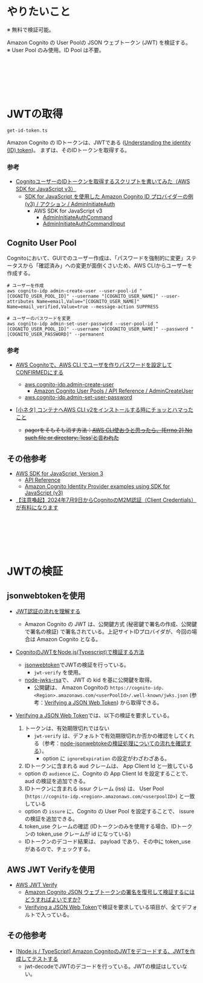 # やりたいこと
※ 無料で検証可能。

Amazon Cognito の User Poolの JSON ウェブトークン (JWT) を検証する。  
※ User Pool のみ使用。ID Pool は不要。  

<br>
<br>
<br>
<br>
<br>

# JWTの取得
`get-id-token.ts`

Amazon Cognito の IDトークンは、JWTである ([Understanding the identity (ID) token](https://docs.aws.amazon.com/cognito/latest/developerguide/amazon-cognito-user-pools-using-the-id-token.html))。
まずは、そのIDトークンを取得する。

### 参考
- [CognitoユーザーのIDトークンを取得するスクリプトを書いてみた（AWS SDK for JavaScript v3）](https://dev.classmethod.jp/articles/get-the-id-token-of-a-cognito-user-aws-sdk-for-javascript-v3/)
  - [SDK for JavaScript を使用した Amazon Cognito ID プロバイダーの例 (v3) / アクション / AdminInitiateAuth](https://docs.aws.amazon.com/sdk-for-javascript/v3/developer-guide/javascript_cognito-identity-provider_code_examples.html#actions)
    - AWS SDK for JavaScript v3
      - [AdminInitiateAuthCommand](https://docs.aws.amazon.com/AWSJavaScriptSDK/v3/latest/client/cognito-identity-provider/command/AdminInitiateAuthCommand/)
      - [AdminInitiateAuthCommandInput](https://docs.aws.amazon.com/AWSJavaScriptSDK/v3/latest/Package/-aws-sdk-client-cognito-identity-provider/Interface/AdminInitiateAuthCommandInput/)

## Cognito User Pool
Cognitoにおいて、GUIでのユーザー作成は、「パスワードを強制的に変更」ステータスから「確認済み」への変更が面倒くさいため、AWS CLIからユーザーを作成する。
```shell
# ユーザーを作成
aws cognito-idp admin-create-user --user-pool-id "[COGNITO_USER_POOL_ID]" --username "[COGNITO_USER_NAME]" --user-attributes Name=email,Value="[COGNITO_USER_NAME]" Name=email_verified,Value=true --message-action SUPPRESS

# ユーザーのパスワードを変更
aws cognito-idp admin-set-user-password --user-pool-id "[COGNITO_USER_POOL_ID]" --username "[COGNITO_USER_NAME]" --password "[COGNITO_USER_PASSWORD]" --permanent
```

### 参考
- [AWS Cognitoで、AWS CLI でユーザを作りパスワードを設定してCONFIRMEDにする](https://zenn.dev/ytkhs/articles/efc0a777a73f15)
  - [aws.cognito-idp.admin-create-user](https://docs.aws.amazon.com/cli/latest/reference/cognito-idp/admin-create-user.html)
    - [Amazon Cognito User Pools / API Reference / AdminCreateUser](https://docs.aws.amazon.com/cognito-user-identity-pools/latest/APIReference/API_AdminCreateUser.html)
  - [aws.cognito-idp.admin-set-user-password](https://docs.aws.amazon.com/cli/latest/reference/cognito-idp/admin-set-user-password.html)

- [[小ネタ] コンテナへAWS CLI v2をインストールする時にチョッとハマったこと](https://dev.classmethod.jp/articles/tips-for-aws-cli-v2-on-container/)
  - ~~pagerをそもそも消す方法：[AWS CLI使おうと思ったら、[Errno 2] No such file or directory: 'less'と言われた](https://zenn.dev/10inoino/articles/fb02beecfb7135)~~

## その他参考
- [AWS SDK for JavaScript, Version 3](https://docs.aws.amazon.com/sdk-for-javascript/)
  - [API Reference](https://docs.aws.amazon.com/AWSJavaScriptSDK/v3/latest/)
  - [Amazon Cognito Identity Provider examples using SDK for JavaScript (v3)](https://docs.aws.amazon.com/sdk-for-javascript/v3/developer-guide/javascript_cognito-identity-provider_code_examples.html)
- [【注意喚起】2024年7月9日からCognitoのM2M認証（Client Credentials）が有料になります](https://dev.classmethod.jp/articles/amazon-cognito-tiered-pricing-m2m-usage/)

<br>
<br>
<br>
<br>
<br>

# JWTの検証
## jsonwebtokenを使用
- [JWT認証の流れを理解する](https://qiita.com/asagohan2301/items/cef8bcb969fef9064a5c)
  - Amazon Cognito の JWT は、公開鍵方式 (秘密鍵で署名の作成、公開鍵で署名の検証) で署名されている。上記サイトIDプロバイダが、今回の場合は Amazon Cognito となる。
- [CognitoのJWTをNode.js(Typescript)で検証する方法](https://qiita.com/purini-to/items/075143f45fa0caf558d8)
  - [jsonwebtoken](https://github.com/auth0/node-jsonwebtoken)でJWTの検証を行っている。
    - `jwt-verify` を使用。
  - [node-jwks-rsa](https://github.com/auth0/node-jwks-rsa)で、 JWT の kid を基に公開鍵を取得。
    - 公開鍵は、 Amazon Cognitoの `https://cognito-idp.<Region>.amazonaws.com/<userPoolId>/.well-known/jwks.json` (参考：[Verifying a JSON Web Token](https://docs.aws.amazon.com/cognito/latest/developerguide/amazon-cognito-user-pools-using-tokens-verifying-a-jwt.html)) から取得できる。

- [Verifying a JSON Web Token](https://docs.aws.amazon.com/cognito/latest/developerguide/amazon-cognito-user-pools-using-tokens-verifying-a-jwt.html)では、以下の検証を要求している。
  1. トークンは、有効期限切れではない
      - `jwt-verify` は、デフォルトで有効期限切れか否かの確認をしてくれる（参考：[node-jsonwebtokeの検証処理についての流れを確認する](https://zenn.dev/maronn/articles/about-verify-in-node-jsonwebtoken)）。
        - option に `ignoreExpiration` の設定がわざわざある。
  2. IDトークンに含まれる aud クレームは、 App Client Id と一致している
    - option の `audience` に、Cognito の App Client Id を設定することで、 aud の検証を追加できる。
  3. IDトークンに含まれる issur クレーム (iss) は、 User Pool (`https://cognito-idp.<region>.amazonaws.com/<userpoolID>`) と一致している
    - option の `issure` に、Cognito の User Pool を設定することで、 issure の検証を追加できる。
  4. token_use クレームの確認 (IDトークンのみを使用する場合、IDトークンの token_use クレームが id になっている)
    - IDトークンのデコード結果は、 payload であり、その中に token_use があるので、チェックする。

## AWS JWT Verifyを使用
- [AWS JWT Verify](https://github.com/awslabs/aws-jwt-verify?tab=readme-ov-file)
  - [Amazon Cognito JSON ウェブトークンの署名を復号して検証するにはどうすればよいですか?](https://repost.aws/ja/knowledge-center/decode-verify-cognito-json-token)
  - [Verifying a JSON Web Token](https://docs.aws.amazon.com/cognito/latest/developerguide/amazon-cognito-user-pools-using-tokens-verifying-a-jwt.html)で検証を要求している項目が、全てデフォルトで入っている。

## その他参考
- [[Node.js / TypeScript] Amazon CognitoのJWTをデコードする、JWTを作成してテストする](https://dev.classmethod.jp/articles/nodejs-typescript-decode-a-jwt-of-amazon-cognito-create-a-jwt-for-testing/)
  - jwt-decodeでJWTのデコードを行っている。JWTの検証はしていない。
